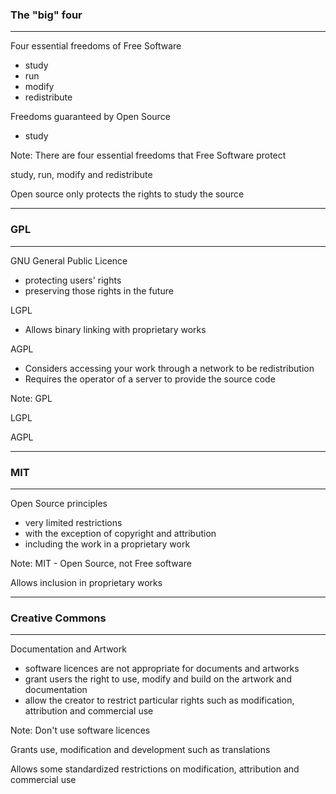 ### The "big" four

<hr />

Four essential freedoms of Free Software

- study
- run
- modify
- redistribute

Freedoms guaranteed by Open Source

- study

Note:
There are four essential freedoms that Free Software protect

study, run, modify and redistribute

Open source only protects the rights to study the source


---


### GPL

<hr />

GNU General Public Licence

- protecting users' rights
- preserving those rights in the future

LGPL

- Allows binary linking with proprietary works

AGPL

- Considers accessing your work through a network to be redistribution
- Requires the operator of a server to provide the source code

Note:
GPL

LGPL

AGPL


---


### MIT

<hr />

Open Source principles

- very limited restrictions
- with the exception of copyright and attribution
- including the work in a proprietary work

Note:
MIT - Open Source, not Free software

Allows inclusion in proprietary works


---


### Creative Commons

<hr />

Documentation and Artwork

- software licences are not appropriate for documents and artworks
- grant users the right to use, modify and build on the artwork and documentation
- allow the creator to restrict particular rights such as modification, attribution and commercial use

Note:
Don't use software licences

Grants use, modification and development such as translations

Allows some standardized restrictions on modification, attribution and commercial use
